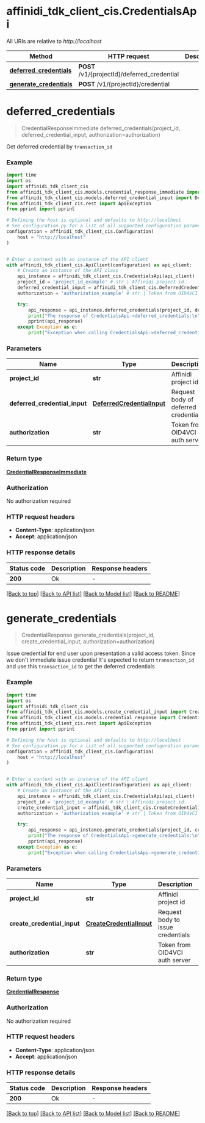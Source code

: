 # affinidi_tdk_client_cis.CredentialsApi

All URIs are relative to _http://localhost_

| Method                                                             | HTTP request                                 | Description |
| ------------------------------------------------------------------ | -------------------------------------------- | ----------- |
| [**deferred_credentials**](CredentialsApi.md#deferred_credentials) | **POST** /v1/{projectId}/deferred_credential |
| [**generate_credentials**](CredentialsApi.md#generate_credentials) | **POST** /v1/{projectId}/credential          |

# **deferred_credentials**

> CredentialResponseImmediate deferred_credentials(project_id, deferred_credential_input, authorization=authorization)

Get deferred credential by `transaction_id`

### Example

```python
import time
import os
import affinidi_tdk_client_cis
from affinidi_tdk_client_cis.models.credential_response_immediate import CredentialResponseImmediate
from affinidi_tdk_client_cis.models.deferred_credential_input import DeferredCredentialInput
from affinidi_tdk_client_cis.rest import ApiException
from pprint import pprint

# Defining the host is optional and defaults to http://localhost
# See configuration.py for a list of all supported configuration parameters.
configuration = affinidi_tdk_client_cis.Configuration(
    host = "http://localhost"
)


# Enter a context with an instance of the API client
with affinidi_tdk_client_cis.ApiClient(configuration) as api_client:
    # Create an instance of the API class
    api_instance = affinidi_tdk_client_cis.CredentialsApi(api_client)
    project_id = 'project_id_example' # str | Affinidi project id
    deferred_credential_input = affinidi_tdk_client_cis.DeferredCredentialInput() # DeferredCredentialInput | Request body of deferred credentials
    authorization = 'authorization_example' # str | Token from OID4VCI auth server (optional)

    try:
        api_response = api_instance.deferred_credentials(project_id, deferred_credential_input, authorization=authorization)
        print("The response of CredentialsApi->deferred_credentials:\n")
        pprint(api_response)
    except Exception as e:
        print("Exception when calling CredentialsApi->deferred_credentials: %s\n" % e)
```

### Parameters

| Name                          | Type                                                      | Description                          | Notes      |
| ----------------------------- | --------------------------------------------------------- | ------------------------------------ | ---------- |
| **project_id**                | **str**                                                   | Affinidi project id                  |
| **deferred_credential_input** | [**DeferredCredentialInput**](DeferredCredentialInput.md) | Request body of deferred credentials |
| **authorization**             | **str**                                                   | Token from OID4VCI auth server       | [optional] |

### Return type

[**CredentialResponseImmediate**](CredentialResponseImmediate.md)

### Authorization

No authorization required

### HTTP request headers

- **Content-Type**: application/json
- **Accept**: application/json

### HTTP response details

| Status code | Description | Response headers |
| ----------- | ----------- | ---------------- |
| **200**     | Ok          | -                |

[[Back to top]](#) [[Back to API list]](../README.md#documentation-for-api-endpoints) [[Back to Model list]](../README.md#documentation-for-models) [[Back to README]](../README.md)

# **generate_credentials**

> CredentialResponse generate_credentials(project_id, create_credential_input, authorization=authorization)

Issue credential for end user upon presentation a valid access token. Since we don't immediate issue credential It's expected to return `transaction_id` and use this `transaction_id` to get the deferred credentials

### Example

```python
import time
import os
import affinidi_tdk_client_cis
from affinidi_tdk_client_cis.models.create_credential_input import CreateCredentialInput
from affinidi_tdk_client_cis.models.credential_response import CredentialResponse
from affinidi_tdk_client_cis.rest import ApiException
from pprint import pprint

# Defining the host is optional and defaults to http://localhost
# See configuration.py for a list of all supported configuration parameters.
configuration = affinidi_tdk_client_cis.Configuration(
    host = "http://localhost"
)


# Enter a context with an instance of the API client
with affinidi_tdk_client_cis.ApiClient(configuration) as api_client:
    # Create an instance of the API class
    api_instance = affinidi_tdk_client_cis.CredentialsApi(api_client)
    project_id = 'project_id_example' # str | Affinidi project id
    create_credential_input = affinidi_tdk_client_cis.CreateCredentialInput() # CreateCredentialInput | Request body to issue credentials
    authorization = 'authorization_example' # str | Token from OID4VCI auth server (optional)

    try:
        api_response = api_instance.generate_credentials(project_id, create_credential_input, authorization=authorization)
        print("The response of CredentialsApi->generate_credentials:\n")
        pprint(api_response)
    except Exception as e:
        print("Exception when calling CredentialsApi->generate_credentials: %s\n" % e)
```

### Parameters

| Name                        | Type                                                  | Description                       | Notes      |
| --------------------------- | ----------------------------------------------------- | --------------------------------- | ---------- |
| **project_id**              | **str**                                               | Affinidi project id               |
| **create_credential_input** | [**CreateCredentialInput**](CreateCredentialInput.md) | Request body to issue credentials |
| **authorization**           | **str**                                               | Token from OID4VCI auth server    | [optional] |

### Return type

[**CredentialResponse**](CredentialResponse.md)

### Authorization

No authorization required

### HTTP request headers

- **Content-Type**: application/json
- **Accept**: application/json

### HTTP response details

| Status code | Description | Response headers |
| ----------- | ----------- | ---------------- |
| **200**     | Ok          | -                |

[[Back to top]](#) [[Back to API list]](../README.md#documentation-for-api-endpoints) [[Back to Model list]](../README.md#documentation-for-models) [[Back to README]](../README.md)
